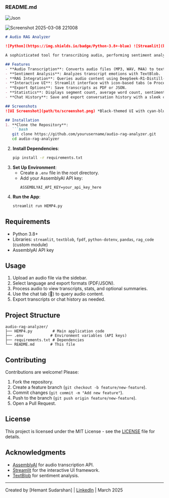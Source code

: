 


### README.md
![Json](https://github.com/user-attachments/assets/dc7980d2-c9f6-4a05-83bc-92a527f0edc8)

![Screenshot 2025-03-08 221008](https://github.com/user-attachments/assets/8a338a6d-e65b-43bf-a237-99bd58600d48)




```markdown
# Audio RAG Analyzer

![Python](https://img.shields.io/badge/Python-3.8+-blue) ![Streamlit](https://img.shields.io/badge/Streamlit-1.0+-red) ![License](https://img.shields.io/badge/License-MIT-green)

A sophisticated tool for transcribing audio, performing sentiment analysis, and querying content using Retrieval-Augmented Generation (RAG). Built with Python and Streamlit, this project provides an interactive, black-themed UI with cyan-blue accents for processing audio files, generating summaries, and exporting results.

## Features
- **Audio Transcription**: Converts audio files (MP3, WAV, M4A) to text using AssemblyAI.
- **Sentiment Analysis**: Analyzes transcript emotions with TextBlob.
- **RAG Integration**: Queries audio content using DeepSeek-R1-Distill-Llama-70B.
- **Interactive UI**: Streamlit interface with icon-based tabs (⚙️ Process, 📜 Transcript, 💬 Chat).
- **Export Options**: Save transcripts as PDF or JSON.
- **Statistics**: Displays segment count, average word count, sentiment scores, and unique speakers.
- **Chat History**: Save and export conversation history with a sleek chat interface.

## Screenshots
![UI Screenshot](path/to/screenshot.png) *Black-themed UI with cyan-blue buttons and animated chat.*

## Installation
1. **Clone the Repository**:
   ```bash
   git clone https://github.com/yourusername/audio-rag-analyzer.git
   cd audio-rag-analyzer
   ```
2. **Install Dependencies**:
   ```bash
   pip install -r requirements.txt
   ```
3. **Set Up Environment**:
   - Create a `.env` file in the root directory.
   - Add your AssemblyAI API key:
     ```
     ASSEMBLYAI_API_KEY=your_api_key_here
     ```
4. **Run the App**:
   ```bash
   streamlit run HEMP4.py
   ```

## Requirements
- Python 3.8+
- Libraries: `streamlit`, `textblob`, `fpdf`, `python-dotenv`, `pandas`, `rag_code` (custom module)
- AssemblyAI API key

## Usage
1. Upload an audio file via the sidebar.
2. Select language and export formats (PDF/JSON).
3. Process audio to view transcripts, stats, and optional summaries.
4. Use the chat tab (💬) to query audio content.
5. Export transcripts or chat history as needed.

## Project Structure
```
audio-rag-analyzer/
├── HEMP4.py         # Main application code
├── .env            # Environment variables (API keys)
├── requirements.txt # Dependencies
└── README.md       # This file
```

## Contributing
Contributions are welcome! Please:
1. Fork the repository.
2. Create a feature branch (`git checkout -b feature/new-feature`).
3. Commit changes (`git commit -m "Add new feature"`).
4. Push to the branch (`git push origin feature/new-feature`).
5. Open a Pull Request.

## License
This project is licensed under the MIT License - see the [LICENSE](LICENSE) file for details.

## Acknowledgments
- [AssemblyAI](https://www.assemblyai.com/) for audio transcription API.
- [Streamlit](https://streamlit.io/) for the interactive UI framework.
- [TextBlob](https://textblob.readthedocs.io/) for sentiment analysis.

---
Created by [Hemant Sudarshan] | [LinkedIn](https://linkedin.com/in/yourprofile) | March 2025
```


